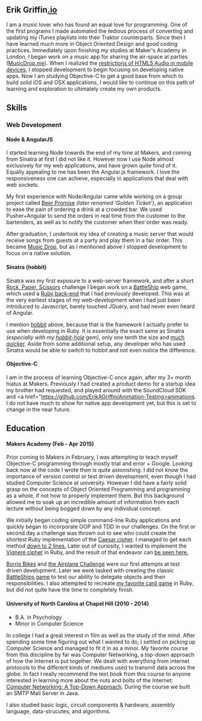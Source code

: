 ## Erik Griffin<a href="http://erikgriffin.io">.io</a>

I am a music lover who has found an equal love for programming.  One of the first programs I made automated the tedious process of converting and updating my iTunes playlists into their Traktor counterparts.  Since then I have learned much more in Object Oriented Design and good coding practices.  Immediately upon finishing my studies at Maker's Academy in London, I began work on a music app for sharing the air-space at parties (<a href="http://musicdrop.me">MusicDrop.me</a>).  When I realized the <a href="http://www.ibm.com/developerworks/library/wa-ioshtml5/">restrictions of HTML5 Audio in mobile devices</a>, I stopped development to begin focusing on developing native apps.  Now I am studying Objective-C to get a good base from which to build solid iOS and OSX applications, I would like to continue on this path of learning and exploration to ultimately create my own products.


## Skills

### Web Development

#### Node & AngularJS

I started learning Node towards the end of my time at Makers, and coming from Sinatra at first I did not like it.  However now I use
Node almost exclusively for my web applications, and have grown quite fond of it.  Equally appealing to me has been the Angular.js framework. I love the responsiveness one can achieve, especially in applications that deal with web sockets.

My first experience with Node/Angular came while working on a group project called <a href="https://github.com/BeerPromise/beer-promise">Beer Promise</a> <i>(later renamed 'Golden Ticket')</i>, an application to ease the pain of ordering a drink at a crowded bar.  We used Pusher+Angular to send the orders in real time from the customer to the bartenders, as well as to notify the customer when their order was ready.

After graduation, I undertook my idea of creating a music server that would receive songs from guests at a party and play them in a fair order.  This became <a href="https://github.com/ErikAGriffin/music-server">Music Drop</a>, but as I mentioned above I stopped development to focus on a native solution.

#### Sinatra (hobbit)

Sinatra was my first exposure to a web-server framework, and after a short <a href="https://github.com/ErikAGriffin/rps-challenge">Rock, Paper, Scissors</a> challenge I began work on a <a href="https://github.com/ErikAGriffin/web-battleship">BattleShip</a> web game, which used a <a href="https://github.com/ErikAGriffin/battleships">Ruby back-end</a> that I had previously developed.  This was at the very earliest stages of my web-development when I had just been introduced to Javascript, barely touched JQuery, and had never even heard of Angular.

I mention <a href="https://github.com/patriciomacadden/hobbit/">hobbit</a> above, because that is the framework I actually prefer to use when developing in Ruby.  It is essentially the exact same as Sinatra <i>(especially with my <a href="https://github.com/ErikAGriffin/hobbit-hole">hobbit-hole<a/> gem)</i>, only one tenth the size and <a href="https://github.com/luislavena/bench-micro">much quicker</a>.  Aside from some additional setup, any developer who has used Sinatra would be able to switch to hobbit and not even notice the difference.

#### Objective-C

I am in the process of learning Objective-C once again, after my 3+ month hiatus at Makers. Previously I had created a product demo for a startup idea my brother had requested, and played around with the SoundCloud SDK and <a href="https://github.com/ErikAGriffin/Animation-Testing>animations</a>. I do not have much to show for native app development yet, but this is set to change in the near future.


## Education

#### Makers Academy (Feb - Apr 2015)

Prior coming to Makers in February, I was attempting to teach myself Objective-C programming through mostly trial and error + Google. Looking back now at the code I wrote then is quite astonishing.  I did not know the importance of version control or test driven development, even though I had studied Computer Science at university.  However I did have a fairly solid grasp on the concepts of Object Oriented Programming and programming as a whole, if not how to properly implement them.  But this background allowed me to soak up an incredible amount of information from each lecture without being bogged down by any individual concept.

We initially began coding simple command-line Ruby applications and quickly began to incorporate OOP and TDD in our challenges.
On the first or second day a challenge was thrown out to see who could create the shortest Ruby implementation of the <a href="http://en.wikipedia.org/wiki/Caesar_cipher">Caesar cipher</a>. I managed to get each method <a href="https://github.com/ErikAGriffin/caesar-cypher">down to 2 lines.</a>  Later out of curiosity, I wanted to implement the <a href="http://en.wikipedia.org/wiki/Vigen%C3%A8re_cipher">Vigneré cipher</a> in Ruby, and the result of that endeavor can <a href="https://github.com/ErikAGriffin/vigenere/blob/master/lib/vigenere_cipher.rb">be seen here.</a>

<a href="https://github.com/ErikAGriffin/boris-bikes">Borris Bikes</a> and <a href="https://github.com/ErikAGriffin/airplane-challenge">the Airplane Challenge</a> were our first attempts at test driven development.  Later we were tasked with creating the classic <a href="https://github.com/ErikAGriffin/battleships">BattleShips game</a> to test our ability to delegate objects and their responsibilities.  I also attempted to recreate <a href="https://github.com/ErikAGriffin/the-idiot">my favorite card game</a> in Ruby, but did not quite have the time to completely finish.


#### University of North Carolina at Chapel Hill (2010 - 2014)

- B.A. in Psychology
- Minor in Computer Science

In college I had a great interest in film as well as the study of the mind.  After spending some time figuring out what I wanted to do,
I settled on picking up Computer Science and managed to fit it in as a minor.  My favorite course from this discipline by far was Computer Networking, a top-down approach of how the internet is put together. We dealt with everything from internet protocols to the different kinds of mediums used to transmit data across the globe.  In fact I really recommend the text book from this course to anyone interested in learning more about the nuts and bolts of the Internet: <a href="http://www.amazon.com/Computer-Networking-Top-Down-Approach-Edition/dp/0132856204">Computer Networking: A Top-Down Approach</a>.
During the course we built an SMTP Mail Server in Java.

I also studied basic logic, circuit components & hardware, assembly language, data-strucutes, and algorithms.
